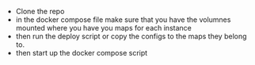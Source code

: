 - Clone the repo
- in the docker compose file make sure that you have the volumnes mounted where you have you maps for each instance
- then run the deploy script or copy the configs to the maps they belong to.
- then start up the docker compose script

